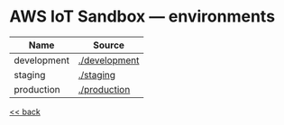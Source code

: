 # AWS IoT Sandbox — environments

| Name | Source |
|------|--------|
| development | [./development](./development) |
| staging | [./staging](./staging) |
| production | [./production](./production) |

[<< back](..)
